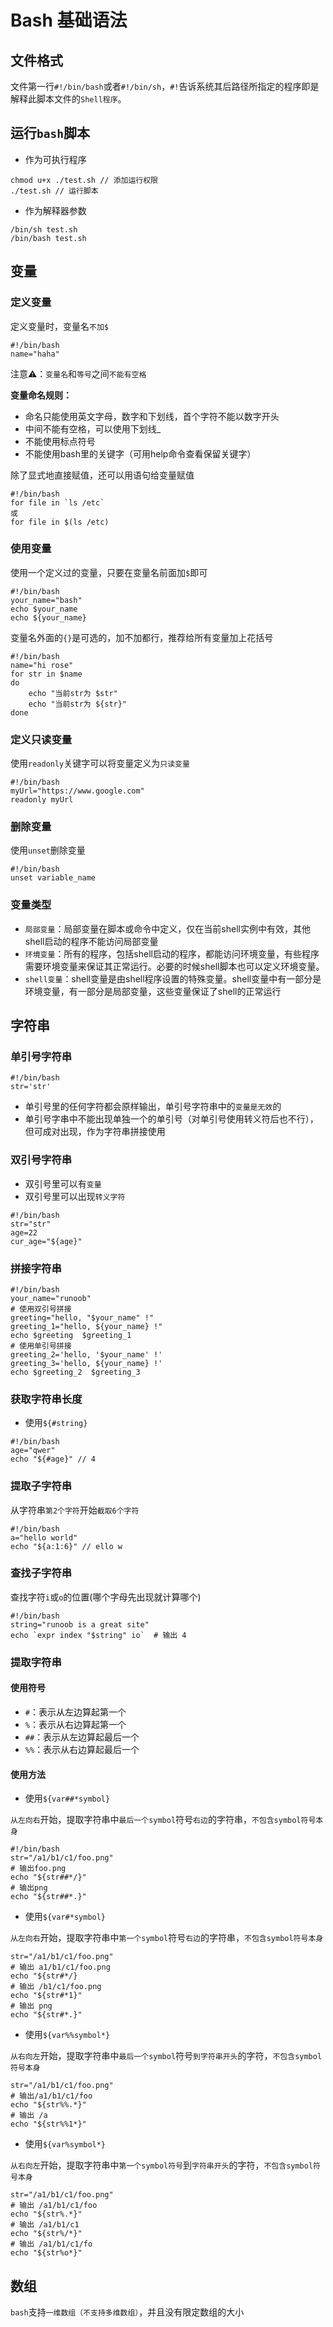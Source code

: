 # Bash 基础语法

## 文件格式

文件第一行`#!/bin/bash`或者`#!/bin/sh`，`#!`告诉系统其后路径所指定的程序即是解释此脚本文件的`Shell程序`。

## 运行`bash`脚本

- 作为可执行程序
```shell
chmod u+x ./test.sh // 添加运行权限
./test.sh // 运行脚本
```
- 作为解释器参数
```shell
/bin/sh test.sh
/bin/bash test.sh
```

## 变量

### 定义变量
定义变量时，变量名`不加$`
```shell
#!/bin/bash
name="haha"
```
注意⚠️：`变量名`和`等号`之间`不能有空格`

**变量命名规则：**
- 命名只能使用英文字母，数字和下划线，首个字符不能以数字开头
- 中间不能有空格，可以使用下划线_
- 不能使用标点符号
- 不能使用bash里的关键字（可用help命令查看保留关键字）

除了显式地直接赋值，还可以用语句给变量赋值

```shell
#!/bin/bash
for file in `ls /etc`
或
for file in $(ls /etc)
```

### 使用变量
使用一个定义过的变量，只要在变量名前面加`$`即可
```shell
#!/bin/bash
your_name="bash"
echo $your_name
echo ${your_name}
```
变量名外面的`{}`是可选的，加不加都行，推荐给所有变量加上花括号
```shell
#!/bin/bash
name="hi rose"
for str in $name
do
	echo "当前str为 $str"
	echo "当前str为 ${str}"
done
```
### 定义只读变量
使用`readonly`关键字可以将变量定义为`只读变量`
```shell
#!/bin/bash
myUrl="https://www.google.com"
readonly myUrl
```

### 删除变量
使用`unset`删除变量

```shell
#!/bin/bash
unset variable_name
```
### 变量类型
- `局部变量`：局部变量在脚本或命令中定义，仅在当前shell实例中有效，其他shell启动的程序不能访问局部变量
- `环境变量`：所有的程序，包括shell启动的程序，都能访问环境变量，有些程序需要环境变量来保证其正常运行。必要的时候shell脚本也可以定义环境变量。
- `shell变量`：shell变量是由shell程序设置的特殊变量。shell变量中有一部分是环境变量，有一部分是局部变量，这些变量保证了shell的正常运行

## 字符串

### 单引号字符串
```shell
#!/bin/bash
str='str'
```
- 单引号里的任何字符都会原样输出，单引号字符串中的`变量是无效`的
- 单引号字串中不能出现单独一个的单引号（对单引号使用转义符后也不行），但可成对出现，作为字符串拼接使用
### 双引号字符串

- 双引号里可以有`变量`
- 双引号里可以出现`转义字符`
```shell
#!/bin/bash
str="str"
age=22
cur_age="${age}"
```
### 拼接字符串

```shell
#!/bin/bash
your_name="runoob"
# 使用双引号拼接
greeting="hello, "$your_name" !"
greeting_1="hello, ${your_name} !"
echo $greeting  $greeting_1
# 使用单引号拼接
greeting_2='hello, '$your_name' !'
greeting_3='hello, ${your_name} !'
echo $greeting_2  $greeting_3
```
### 获取字符串长度

- 使用`${#string}`
```shell
#!/bin/bash
age="qwer"
echo "${#age}" // 4
```
### 提取子字符串

从字符串`第2个字符`开始`截取6个字符`
```shell
#!/bin/bash
a="hello world"
echo "${a:1:6}" // ello w
```
### 查找子字符串
查找字符`i`或`o`的位置(哪个字母先出现就计算哪个)

```shell
#!/bin/bash
string="runoob is a great site"
echo `expr index "$string" io`  # 输出 4
```
### 提取字符串

#### 使用符号
- `#`：表示从左边算起第一个
- `%`：表示从右边算起第一个
- `##`：表示从左边算起最后一个
- `%%`：表示从右边算起最后一个

#### 使用方法

- 使用`${var##*symbol}`

`从左向右`开始，提取字符串中`最后一个symbol`符号`右边`的字符串，`不包含symbol符号本身`
```shell
#!/bin/bash
str="/a1/b1/c1/foo.png"
# 输出foo.png
echo "${str##*/}"
# 输出png
echo "${str##*.}"
```
- 使用`${var#*symbol}`

`从左向右`开始，提取字符串中`第一个symbol`符号`右边`的字符串，`不包含symbol符号本身`
```shell
str="/a1/b1/c1/foo.png"
# 输出 a1/b1/c1/foo.png
echo "${str#*/}
# 输出 /b1/c1/foo.png
echo "${str#*1}"
# 输出 png
echo "${str#*.}"
```
- 使用`${var%%symbol*}`

`从右向左`开始，提取字符串中`最后一个symbol`符号`到字符串开头`的字符，`不包含symbol符号本身`
```shell
str="/a1/b1/c1/foo.png"
# 输出/a1/b1/c1/foo
echo "${str%%.*}"
# 输出 /a
echo "${str%%1*}"
```
- 使用`${var%symbol*}`

`从右向左`开始，提取字符串中`第一个symbol符号`到`字符串开头`的字符，`不包含symbol符号本身`
```shell
str="/a1/b1/c1/foo.png"
# 输出 /a1/b1/c1/foo
echo "${str%.*}"
# 输出 /a1/b1/c1
echo "${str%/*}"
# 输出 /a1/b1/c1/fo
echo "${str%o*}"
```

## 数组
`bash`支持`一维数组（不支持多维数组）`，并且没有限定数组的大小
